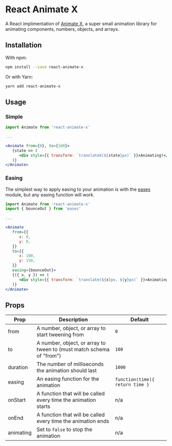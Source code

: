 # React Animate X

A React implimentation of [Animate X](https://github.com/escaladesports/animate-x),
a super small animation library for animating components, numbers, objects, and arrays.

## Installation

With npm:

```bash
npm install --save react-animate-x
```

Or with Yarn:

```bash
yarn add react-animate-x
```

## Usage

### Simple

```jsx
import Animate from 'react-animate-x'

...

<Animate from={0}, to={100}>
   {state => (
      <div style={{ transform: `translateX(${state}px)` }}>Animating!</div>
   )}
</Animate>
```


### Easing

The simplest way to apply easing to your animation is with the [eases](https://www.npmjs.com/package/eases) module, but any easing function will work.

```jsx
import Animate from 'react-animate-x'
import { bounceOut } from 'eases'

...

<Animate
   from={{
      x: 0,
      y: 0,
   }}
   to={{
      x: 100,
      y: 150,
   }}
   easing={bounceOut}>
   {({ x, y }) => (
      <div style={{ transform: `translate(${x}px, ${y}px)` }}>Animating!</div>
   )}
</Animate>
```

## Props

Prop | Description | Default
--- | --- | ---
from | A number, object, or array to start tweening from | `0`
to | A number, object, or array to tween to (must match schema of "from") | `100`
duration | The number of milliseconds the animation should last | `1000`
easing | An easing function for the animation | `function(time){ return time }`
onStart | A function that will be called every time the animation starts | n/a
onEnd | A function that will be called every time the animation ends | n/a
animating | Set to `false` to stop the animation | n/a
